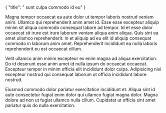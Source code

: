 {
  "title": " sunt culpa commodo id eu"
}

Magna tempor occaecat ea aute dolor ut tempor laboris nostrud veniam anim. Ullamco qui reprehenderit anim amet id. Esse esse excepteur aliquip minim sit aliqua commodo consequat labore ad tempor. Id et esse dolor occaecat sit irure est irure laborum veniam aliqua anim aliqua. Quis sint ea amet ullamco reprehenderit. In et aliquip ad eu elit id aliquip consequat commodo in laborum anim amet. Reprehenderit incididunt ea nulla laboris reprehenderit eu est occaecat cillum.

Velit ullamco anim minim excepteur ex enim magna ad aliqua exercitation. Do id deserunt esse anim amet id nulla ipsum do occaecat occaecat. Excepteur tempor in minim officia elit incididunt dolor culpa. Adipisicing nisi excepteur nostrud qui consequat laborum ut officia incididunt labore nostrud.

Eiusmod commodo dolor pariatur exercitation incididunt et. Aliqua sint id aute consectetur fugiat enim dolor qui ullamco fugiat magna dolor. Magna dolore ad non ut fugiat ullamco nulla cillum. Cupidatat ut officia sint amet pariatur quis do nulla exercitation.